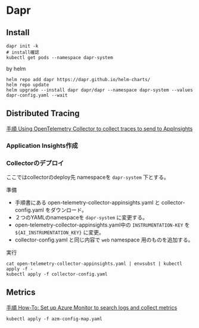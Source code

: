 # Dapr

## Install

```shell
dapr init -k
# install確認
kubectl get pods --namespace dapr-system
```

by helm

```
helm repo add dapr https://dapr.github.io/helm-charts/
helm repo update
helm upgrade --install dapr dapr/dapr --namespace dapr-system --values dapr-config.yaml --wait
```

## Distributed Tracing

[手順 Using OpenTelemetry Collector to collect traces to send to AppInsights](https://docs.dapr.io/operations/monitoring/tracing/open-telemetry-collector-appinsights/)

### Application Insights作成

### Collectorのデプロイ

ここではcollectorのdeploy先 namespaceを `dapr-system` 下とする。 

準備
- 手順書にある open-telemetry-collector-appinsights.yaml と collector-config.yaml をダウンロード。
- ２つのYAMLのnamespaceを `dapr-system` に変更する。
- open-telemetry-collector-appinsights.yaml中の `INSTRUMENTATION-KEY` を `${AI_INSTRUMENTATION_KEY}` に変更。
- collector-config.yaml と同じ内容で `web` namespace 用のものを追加する。

実行

```shell
cat open-telemetry-collector-appinsights.yaml | envsubst | kubectl apply -f -
kubectl apply -f collector-config.yaml
```

## Metrics

[手順 How-To: Set up Azure Monitor to search logs and collect metrics](https://docs.dapr.io/operations/monitoring/metrics/azure-monitor/)

```
kubectl apply -f azm-config-map.yaml
```
